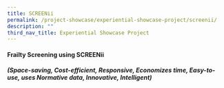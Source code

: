 ```yaml
---
title: SCREENii
permalink: /project-showcase/experiential-showcase-project/screenii/
description: ""
third_nav_title: Experiential Showcase Project
---
```

#### Frailty Screening using SCREENii  
#####  (Space-saving, Cost-efficient, Responsive, Economizes time, Easy-to-use, uses Normative data, Innovative, Intelligent)